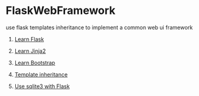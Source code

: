 # FlaskWebFramework
use flask templates inheritance to implement a common web ui framework

1. [Learn Flask](http://flask.pocoo.org/docs/0.12/)

2. [Learn Jinja2](http://jinja.pocoo.org/docs/2.9/)

3. [Learn Bootstrap](http://getbootstrap.com/getting-started)

4. [Template inheritance](http://flask.pocoo.org/docs/0.12/patterns/templateinheritance/#template-inheritance)

5. [Use sqlite3 with Flask](http://flask.pocoo.org/docs/0.12/patterns/sqlite3/)

   ​



